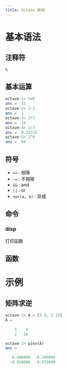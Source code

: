```yaml
---
title: Octave 使用
---
```


# 基本语法

## 注释符

`%`

## 基本运算

```octave
octave:1> 5+6
ans =  11
octave:2> 3-2
ans =  1
octave:3> 2*7
ans =  14
octave:4> 1/3
ans =  0.33333
octave:5> 2^6
ans =  64
```

## 符号

- `==` : 相等
- `~=` : 不相等
- `&&` : and
- `||` : or
- `xor(a, b)` : 异或

## 命令

### disp

打印函数

## 函数

### 

# 示例

## 矩阵求逆

```octave
octave:1> A = [3 4; 2 16]
A =

    3    4
    2   16

octave:2> pinv(A)
ans =

   0.400000  -0.100000
  -0.050000   0.075000
```

